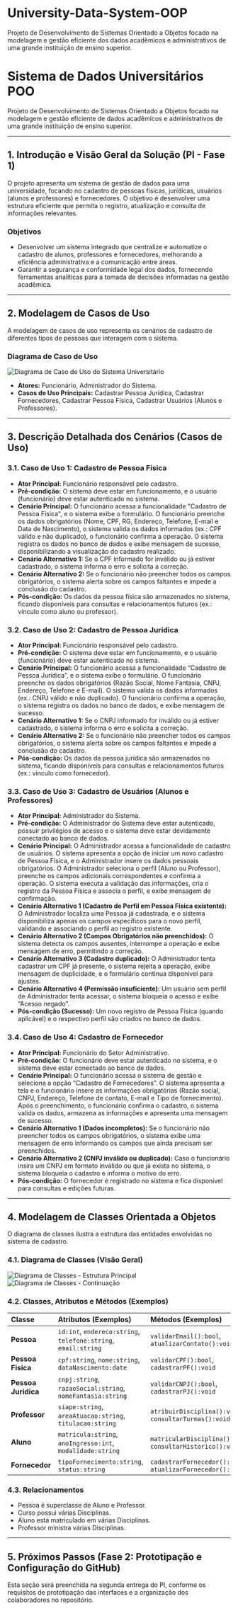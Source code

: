 # University-Data-System-OOP
Projeto de Desenvolvimento de Sistemas Orientado a Objetos focado na modelagem e gestão eficiente dos dados acadêmicos e administrativos de uma grande instituição de ensino superior.
# Sistema de Dados Universitários POO

Projeto de Desenvolvimento de Sistemas Orientado a Objetos focado na modelagem e gestão eficiente de dados acadêmicos e administrativos de uma grande instituição de ensino superior.

---

## 1. Introdução e Visão Geral da Solução (PI - Fase 1)

O projeto apresenta um sistema de gestão de dados para uma universidade, focando no cadastro de pessoas físicas, jurídicas, usuários (alunos e professores) e fornecedores. O objetivo é desenvolver uma estrutura eficiente que permita o registro, atualização e consulta de informações relevantes.

### Objetivos

* Desenvolver um sistema integrado que centralize e automatize o cadastro de alunos, professores e fornecedores, melhorando a eficiência administrativa e a comunicação entre áreas.
* Garantir a segurança e conformidade legal dos dados, fornecendo ferramentas analíticas para a tomada de decisões informadas na gestão acadêmica.

---

## 2. Modelagem de Casos de Uso

A modelagem de casos de uso representa os cenários de cadastro de diferentes tipos de pessoas que interagem com o sistema.

### Diagrama de Caso de Uso

![Diagrama de Caso de Uso do Sistema Universitário](caso_de_uso.png)

* **Atores:** Funcionário, Administrador do Sistema.
* **Casos de Uso Principais:** Cadastrar Pessoa Jurídica, Cadastrar Fornecedores, Cadastrar Pessoa Física, Cadastrar Usuários (Alunos e Professores).

---

## 3. Descrição Detalhada dos Cenários (Casos de Uso)

### 3.1. Caso de Uso 1: Cadastro de Pessoa Física

* **Ator Principal:** Funcionário responsável pelo cadastro.
* **Pré-condição:** O sistema deve estar em funcionamento, e o usuário (funcionário) deve estar autenticado no sistema.
* **Cenário Principal:** O funcionário acessa a funcionalidade "Cadastro de Pessoa Física", e o sistema exibe o formulário. O funcionário preenche os dados obrigatórios (Nome, CPF, RG, Endereço, Telefone, E-mail e Data de Nascimento), o sistema valida os dados informados (ex.: CPF válido e não duplicado), o funcionário confirma a operação. O sistema registra os dados no banco de dados e exibe mensagem de sucesso, disponibilizando a visualização do cadastro realizado.
* **Cenário Alternativo 1:** Se o CPF informado for inválido ou já estiver cadastrado, o sistema informa o erro e solicita a correção.
* **Cenário Alternativo 2:** Se o funcionário não preencher todos os campos obrigatórios, o sistema alerta sobre os campos faltantes e impede a conclusão do cadastro.
* **Pós-condição:** Os dados da pessoa física são armazenados no sistema, ficando disponíveis para consultas e relacionamentos futuros (ex.: vínculo como aluno ou professor).

### 3.2. Caso de Uso 2: Cadastro de Pessoa Jurídica

* **Ator Principal:** Funcionário responsável pelo cadastro.
* **Pré-condição:** O sistema deve estar em funcionamento, e o usuário (funcionário) deve estar autenticado no sistema.
* **Cenário Principal:** O funcionário acessa a funcionalidade “Cadastro de Pessoa Jurídica”, e o sistema exibe o formulário. O funcionário preenche os dados obrigatórios (Razão Social, Nome Fantasia, CNPJ, Endereço, Telefone e E-mail). O sistema valida os dados informados (ex.: CNPJ válido e não duplicado). O funcionário confirma a operação, o sistema registra os dados no banco de dados, e exibe mensagem de sucesso.
* **Cenário Alternativo 1:** Se o CNPJ informado for inválido ou já estiver cadastrado, o sistema informa o erro e solicita a correção.
* **Cenário Alternativo 2:** Se o funcionário não preencher todos os campos obrigatórios, o sistema alerta sobre os campos faltantes e impede a conclusão do cadastro.
* **Pós-condição:** Os dados da pessoa jurídica são armazenados no sistema, ficando disponíveis para consultas e relacionamentos futuros (ex.: vínculo como fornecedor).

### 3.3. Caso de Uso 3: Cadastro de Usuários (Alunos e Professores)

* **Ator Principal:** Administrador do Sistema.
* **Pré-condição:** O Administrador do Sistema deve estar autenticado, possuir privilégios de acesso e o sistema deve estar devidamente conectado ao banco de dados.
* **Cenário Principal:** O Administrador acessa a funcionalidade de cadastro de usuários. O sistema apresenta a opção de iniciar um novo cadastro de Pessoa Física, e o Administrador insere os dados pessoais obrigatórios. O Administrador seleciona o perfil (Aluno ou Professor), preenche os campos adicionais correspondentes e confirma a operação. O sistema executa a validação das informações, cria o registro da Pessoa Física e associa o perfil, e exibe mensagem de confirmação.
* **Cenário Alternativo 1 (Cadastro de Perfil em Pessoa Física existente):** O Administrador localiza uma Pessoa já cadastrada, e o sistema disponibiliza apenas os campos específicos para o novo perfil, validando e associando o perfil ao registro existente.
* **Cenário Alternativo 2 (Campos Obrigatórios não preenchidos):** O sistema detecta os campos ausentes, interrompe a operação e exibe mensagem de erro, permitindo a correção.
* **Cenário Alternativo 3 (Cadastro duplicado):** O Administrador tenta cadastrar um CPF já presente, o sistema rejeita a operação, exibe mensagem de duplicidade, e o formulário continua disponível para ajustes.
* **Cenário Alternativo 4 (Permissão insuficiente):** Um usuário sem perfil de Administrador tenta acessar, o sistema bloqueia o acesso e exibe “Acesso negado”.
* **Pós-condição (Sucesso):** Um novo registro de Pessoa Física (quando aplicável) e o respectivo perfil são criados no banco de dados.

### 3.4. Caso de Uso 4: Cadastro de Fornecedor

* **Ator Principal:** Funcionário do Setor Administrativo.
* **Pré-condição:** O funcionário deve estar autenticado no sistema, e o sistema deve estar conectado ao banco de dados.
* **Cenário Principal:** O funcionário acessa o sistema de gestão e seleciona a opção “Cadastro de Fornecedores”. O sistema apresenta a tela e o funcionário insere as informações obrigatórias (Razão social, CNPJ, Endereço, Telefone de contato, E-mail e Tipo de fornecimento). Após o preenchimento, o funcionário confirma o cadastro, o sistema valida os dados, armazena as informações e apresenta uma mensagem de sucesso.
* **Cenário Alternativo 1 (Dados incompletos):** Se o funcionário não preencher todos os campos obrigatórios, o sistema exibe uma mensagem de erro informando os campos que ainda precisam ser preenchidos.
* **Cenário Alternativo 2 (CNPJ inválido ou duplicado):** Caso o funcionário insira um CNPJ em formato inválido ou que já exista no sistema, o sistema bloqueia o cadastro e informa o motivo do erro.
* **Pós-condição:** O fornecedor é registrado no sistema e fica disponível para consultas e edições futuras.

---

## 4. Modelagem de Classes Orientada a Objetos

O diagrama de classes ilustra a estrutura das entidades envolvidas no sistema de cadastro.

### 4.1. Diagrama de Classes (Visão Geral)

![Diagrama de Classes - Estrutura Principal](diagrama_classes1.png)
![Diagrama de Classes - Continuação](diagrama_classes2.png)

### 4.2. Classes, Atributos e Métodos (Exemplos)

| Classe | Atributos (Exemplos) | Métodos (Exemplos) |
| :--- | :--- | :--- |
| **Pessoa** | `id:int`, `endereco:string`, `telefone:string`, `email:string` | `validarEmail():bool`, `atualizarContato():void` |
| **Pessoa Fisica** | `cpf:string`, `nome:string`, `dataNascimento:date` | `validarCPF():bool`, `cadastrarPF():void` |
| **Pessoa Juridica** | `cnpj:string`, `razaoSocial:string`, `nomeFantasia:string` | `validarCNPJ():bool`, `cadastrarPJ():void` |
| **Professor** | `siape:string`, `areaAtuacao:string`, `titulacao:string` | `atribuirDisciplina():void`, `consultarTurmas():void` |
| **Aluno** | `matricula:string`, `anoIngresso:int`, `modalidade:string` | `matricularDisciplina():void`, `consultarHistorico():void` |
| **Fornecedor** | `tipoFornecimento:string`, `status:string` | `cadastrarFornecedor():void`, `atualizarFornecedor():void` |

### 4.3. Relacionamentos

* Pessoa é superclasse de Aluno e Professor.
* Curso possui várias Disciplinas.
* Aluno está matriculado em várias Disciplinas.
* Professor ministra várias Disciplinas.

---

## 5. Próximos Passos (Fase 2: Prototipação e Configuração do GitHub)

Esta seção será preenchida na segunda entrega do PI, conforme os requisitos de prototipação das interfaces e a organização dos colaboradores no repositório.
